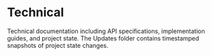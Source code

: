 # Technical

Technical documentation including API specifications, implementation guides, and project state. The Updates folder contains timestamped snapshots of project state changes.